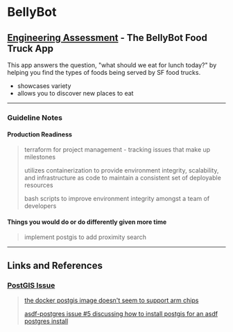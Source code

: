 # BellyBot
## [Engineering Assessment](https://github.com/peck/engineering-assessment) - The BellyBot Food Truck App

This app answers the question, "what should we eat for lunch today?" by helping you find the types of foods being served by SF food trucks.
- showcases variety
- allows you to discover new places to eat

---

### Guideline Notes
#### **Production Readiness**
> terraform for project management - tracking issues that make up  milestones
> 
> utilizes containerization to provide environment integrity, scalability, and infrastructure as code to maintain a consistent set of deployable resources
> 
> bash scripts to improve environment integrity amongst a team of developers 
>
#### **Things you would do or do differently given more time**
> implement postgis to add proximity search
> 

---
## Links and References

### [PostGIS Issue](https://github.com/marka2g/belly_bot/issues/9)
> [the docker postgis image doesn't seem to support arm chips](https://registry.hub.docker.com/r/postgis/postgis/)
> 
> [asdf-postgres issue #5 discussing how to install postgis for an asdf postgres install](https://github.com/smashedtoatoms/asdf-postgres/issues/5#issuecomment-2058271908)